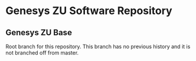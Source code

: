 # Genesys ZU Software Repository

## Genesys ZU Base

Root branch for this repository. This branch has no previous history and it is not branched off from master.   

